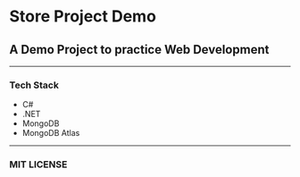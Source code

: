 # Store Project Demo
## A Demo Project to practice  Web Development
---
### Tech Stack
* C#
* .NET
* MongoDB
* MongoDB Atlas
---
### MIT LICENSE